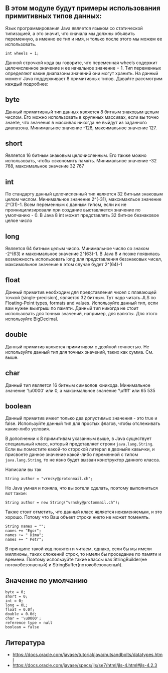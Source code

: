 ## В этом модуле будут примеры использования примитивных типов данных:
Язык программирования Java является языком со статической типизацией, а это значит, что сначала мы должны объявить переменную, а именно ее тип и имя, и только после этого мы можем ее использовать.

```
int wheels = 1;
```

Данной строчкой кода вы говорите, что переменная wheels содержит целочисленное значение и ее начальное значение = 1. Тип переменных определяют какие диапазоны значений они могут хранить. На данный момент Java поддерживает 8 примитивных типов. Давайте рассмотрим каждый подробнее:

## byte
Данный примитивный тип данных является 8 битным знаковым целым числом. Его можно использовать в крупнных массивах, если вы точно знаете, что значения в массивах никогда не выйдут из заданного диапазона. Минимальное значение -128, максимальное значение 127.
## short
Является 16 битным знаковым целочисленным. Его также можно использовать, чтобы сэкономить память. Минимальное значение -32 768, максимальное значение 32 767
## int
По стандарту данный целочисленный  тип является 32 битным знаковым целом числом. Минимальное значение 2^(-31), максимакльое значение 2^(31)-1. Всем переменным с данным типом, если их не проиницилизировали при создание выставляется значение по умолчанию - 0. В Java 8 int может представлять 32 битное безнаковое целое число
## long
Является 64 битным целым число. Минимальное число со знаком -2^(63) и максимальное значение 2^(63)-1. В Java 8 и позже появилась возможность использовать long для представления беззнаковых чисел, максимольное значение в этом случае будет 2^(64)-1
## float
Данный примитив необходим для представления чисел с плавающей точкой (single-precision), является 32 битным.
Тут надо читать JLS по Floating-Point types, formats and values. Используйте данный тип, если вам нужен выигрыш по памяти. Данный тип никогда не стоит использовать для точных значений, например, для валюты. Для этого используйте BigDecimal.
## double
Данный примитив является примитивом с двойной точностью. Не используйте данный тип для точных значений, таких как сумма. См. выше.
## char
Данный тип является 16 битным символов юникода. Минимальное значение '\u0000' или 0, а максимальное значение '\uffff' или 65 535
## boolean
Данный примитив имеет только два допустимых значения - это true и false. Используйте данный тип для простых флагов, чтобы отслеживать какие-либо условия.

В дополнении к 8 примитивам указанным выше, в Java существует специальный класс, который представляет строки ```java.lang.String```. Если вы поместите какой-то сторокой литерал в двоныйе кавычки, и присвоете данное значение какой-либо переменной с типом ```java.lang.String```, то не явно будет вызван конструктор данного класса.

Написали вы так

```
String author = "vrnsky@protonmail.ch";
```

Но Java умная и поняла, что вы хотели сделать, поэтому выполниться вот такое:

```
String author = new String("vrnsky@protonmail.ch");
```

Также стоит отметить, что данный класс является неизменяемым, и это хорошо. Потому что Ваш объект строки никто не может поменять.

```
String names = "";
names += "Egor";
names += " Dima";
names += " Petr";
```

В принципе такой код понятен и читаем, однако, если бы мы имели миллионы, таких сложений строк, то имели бы проседание по памяти и времени. Поэтому используйте такие классы как StringBuilder(не потокобезопасный) и StringBuffer(потокобезопасный).

## Значение по умолчанию
```
byte = 0;
short = 0;
int = 0;
long = 0L;
float = 0.0f;
double = 0.0d;
char = '\u0000';
reference type = null
boolean = false
```


## Литература
* https://docs.oracle.com/javase/tutorial/java/nutsandbolts/datatypes.html
* https://docs.oracle.com/javase/specs/jls/se7/html/jls-4.html#jls-4.2.3
